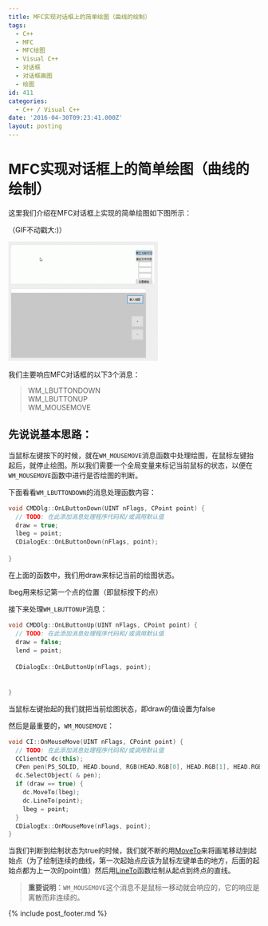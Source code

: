 ```yaml
---
title: MFC实现对话框上的简单绘图（曲线的绘制）
tags:
  - C++
  - MFC
  - MFC绘图
  - Visual C++
  - 对话框
  - 对话框画图
  - 绘图
id: 411
categories:
  - C++ / Visual C++
date: '2016-04-30T09:23:41.000Z'
layout: posting
---
```


# MFC实现对话框上的简单绘图（曲线的绘制）

这里我们介绍在MFC对话框上实现的简单绘图如下图所示：

（GIF不动戳大:)）

[![ezgif-1760387173](https://raw.githubusercontent.com/ankanch/blog/master/images/wp-content/uploads/2016/04/ezgif-1760387173-300x239.gif)](https://raw.githubusercontent.com/ankanch/blog/master/images/wp-content/uploads/2016/04/ezgif-1760387173.gif)

我们主要响应MFC对话框的以下3个消息：

> WM_LBUTTONDOWN  
> WM_LBUTTONUP  
> WM_MOUSEMOVE  

## 先说说基本思路：

当鼠标左键按下的时候，就在`WM_MOUSEMOVE`消息函数中处理绘图，在鼠标左键抬起后，就停止绘图。所以我们需要一个全局变量来标记当前鼠标的状态，以便在`WM_MOUSEMOVE`函数中进行是否绘图的判断。

下面看看`WM_LBUTTONDOWN`的消息处理函数内容：
```c++
void CMDDlg::OnLButtonDown(UINT nFlags, CPoint point) { 
  // TODO: 在此添加消息处理程序代码和/或调用默认值 
  draw = true; 
  lbeg = point;
  CDialogEx::OnLButtonDown(nFlags, point);

}
```
 在上面的函数中，我们用draw来标记当前的绘图状态。

lbeg用来标记第一个点的位置（即鼠标按下的点）

接下来处理`WM_LBUTTONUP`消息：
```c++
void CMDDlg::OnLButtonUp(UINT nFlags, CPoint point) { 
  // TODO: 在此添加消息处理程序代码和/或调用默认值 
  draw = false; 
  lend = point;

  CDialogEx::OnLButtonUp(nFlags, point);


}
```
当鼠标左键抬起的我们就把当前绘图状态，即draw的值设置为false

然后是最重要的，`WM_MOUSEMOVE`：

```c++
void CI::OnMouseMove(UINT nFlags, CPoint point) {
  // TODO: 在此添加消息处理程序代码和/或调用默认值
  CClientDC dc(this);
  CPen pen(PS_SOLID, HEAD.bound, RGB(HEAD.RGB[0], HEAD.RGB[1], HEAD.RGB[2]));
  dc.SelectObject( & pen);
  if (draw == true) {
    dc.MoveTo(lbeg);
    dc.LineTo(point);
    lbeg = point;
  }
  CDialogEx::OnMouseMove(nFlags, point);
}
```

当我们判断到绘制状态为true的时候，我们就不断的用[MoveTo](https://msdn.microsoft.com/en-us/library/kchtckce.aspx)来将画笔移动到起始点（为了绘制连续的曲线，第一次起始点应该为鼠标左键单击的地方，后面的起始点都为上一次的point值）然后用[LineTo](https://msdn.microsoft.com/en-us/library/wzc1344s.aspx)函数绘制从起点到终点的直线。

> **重要说明**：`WM_MOUSEMOVE`这个消息不是鼠标一移动就会响应的，它的响应是离散而非连续的。



{% include post_footer.md %}